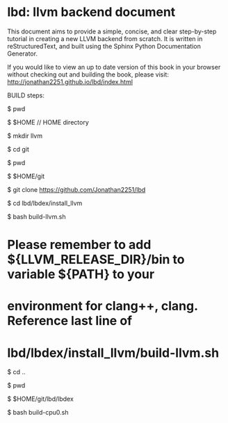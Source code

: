 lbd: llvm backend document
===========================

This document aims to provide a simple, concise, and clear step-by-step 
tutorial in creating a new LLVM backend from scratch. 
It is written in reStructuredText, and built using the Sphinx Python 
Documentation Generator.

If you would like to view an up to date version of this book in your 
browser without checking out and building the book, please visit: 
http://jonathan2251.github.io/lbd/index.html

BUILD steps:

$ pwd

$ $HOME  // HOME directory

$ mkdir llvm

$ cd git

$ pwd

$ $HOME/git

$ git clone https://github.com/Jonathan2251/lbd

$ cd lbd/lbdex/install_llvm

$ bash build-llvm.sh

# Please remember to add ${LLVM_RELEASE_DIR}/bin to variable ${PATH} to your
# environment for clang++, clang. Reference last line of 
# lbd/lbdex/install_llvm/build-llvm.sh

$ cd ..

$ pwd

$ $HOME/git/lbd/lbdex

$ bash build-cpu0.sh
